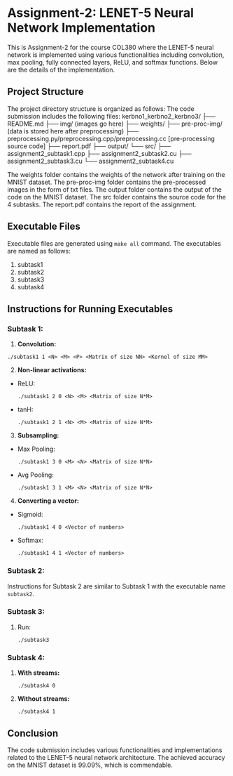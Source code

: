 # Assignment-2: LENET-5 Neural Network Implementation

This is Assignment-2 for the course COL380 where the LENET-5 neural network is implemented using various functionalities including convolution, max pooling, fully connected layers, ReLU, and softmax functions. Below are the details of the implementation.

## Project Structure

The project directory structure is organized as follows:
The code submission includes the following files:
kerbno1_kerbno2_kerbno3/
├── README.md
├── img/ (images go here)
├── weights/ 
├── pre-proc-img/ (data is stored here after preprocessing)
├── preprocessing.py/preprocessing.cpp/preprocessing.cc [pre-processing source code]
├── report.pdf
├── output/ 
└── src/
    ├── assignment2_subtask1.cpp
    ├── assignment2_subtask2.cu
    ├── assignment2_subtask3.cu
    └── assignment2_subtask4.cu

The weights folder contains the weights of the network after training on the MNIST dataset. The pre-proc-img folder
contains the pre-processed images in the form of txt files. The output folder contains the output of the code on the
MNIST dataset. The src folder contains the source code for the 4 subtasks. The report.pdf contains the report of the
assignment.

## Executable Files

Executable files are generated using `make all` command. The executables are named as follows:

1. subtask1
2. subtask2
3. subtask3
4. subtask4

## Instructions for Running Executables

### Subtask 1:

1. **Convolution:** 
  ```
  ./subtask1 1 <N> <M> <P> <Matrix of size NN> <Kernel of size MM>
  ```
2. **Non-linear activations:**
- ReLU:
  ```
  ./subtask1 2 0 <N> <M> <Matrix of size N*M>
  ```
- tanH:
  ```
  ./subtask1 2 1 <N> <M> <Matrix of size N*M>
  ```

3. **Subsampling:**
- Max Pooling:
  ```
  ./subtask1 3 0 <M> <N> <Matrix of size N*N>
  ```
- Avg Pooling:
  ```
  ./subtask1 3 1 <M> <N> <Matrix of size N*N>
  ```

4. **Converting a vector:**
- Sigmoid:
  ```
  ./subtask1 4 0 <Vector of numbers>
  ```
- Softmax:
  ```
  ./subtask1 4 1 <Vector of numbers>
  ```

### Subtask 2:

Instructions for Subtask 2 are similar to Subtask 1 with the executable name `subtask2`.

### Subtask 3:

1. Run:
    ```
    ./subtask3 
    ```


### Subtask 4:

1. **With streams:**
    ```
    ./subtask4 0 
    ```
2. **Without streams:**
    ```
    ./subtask4 1 
    ```

## Conclusion

The code submission includes various functionalities and implementations related to the LENET-5 neural network architecture. The achieved accuracy on the MNIST dataset is 99.09%, which is commendable.
